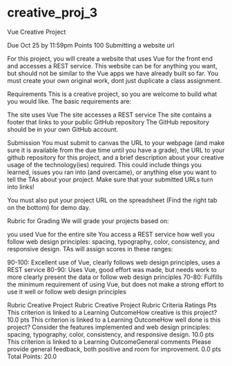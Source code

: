 # creative_proj_3

Vue Creative Project

Due Oct 25 by 11:59pm Points 100 Submitting a website url

For this project, you will create a website that uses Vue for the front end and accesses a REST service. This website can be for anything you want, but should not be similar to the Vue apps we have already built so far. You must create your own original work, dont just duplicate a class assignment.




Requirements
This is a creative project, so you are welcome to build what you would like. The basic requirements are:

  The site uses Vue
  The site accesses a REST service
  The site contains a footer that links to your public GitHub repository
  The GitHub repository should be in your own GitHub account.




Submission
You must submit to canvas the URL to your webpage (and make sure it is available from the due time until you have a grade), the URL to your github repository for this project, and a brief description about your creative usage of the technology(ies) required. This could include things you learned, issues you ran into (and overcame), or anything else you want to tell the TAs about your project. Make sure that your submitted URLs turn into links!

You must also put your project URL on the spreadsheet  (Find the right tab on the bottom) for demo day.




Rubric for Grading
We will grade your projects based on:

  you used Vue for the entire site
  You access a REST service
  how well you follow web design principles: spacing, typography, color, consistency, 
    and responsive design.
  TAs will assign scores in these ranges:

  90-100: Excellent use of Vue, clearly follows web design principles, 
        uses a REST service
  80-90: Uses Vue, good effort was made, but needs work to more clearly present 
        the data or follow web design principles
  70-80: Fulfills the minimum requirement of using Vue, but does not make a 
        strong effort to use it well or follow web design principles


Rubric
    Creative Project Rubric
    Creative Project Rubric
    Criteria	Ratings	Pts
    This criterion is linked to a Learning OutcomeHow creative is this project?
    10.0 pts
    This criterion is linked to a Learning OutcomeHow well done is this project?
    Consider the features implemented and web design principles: spacing, typography, color, consistency, and responsive design.
    10.0 pts
    This criterion is linked to a Learning OutcomeGeneral comments
    Please provide general feedback, both positive and room for improvement.
    0.0 pts
    Total Points: 20.0

